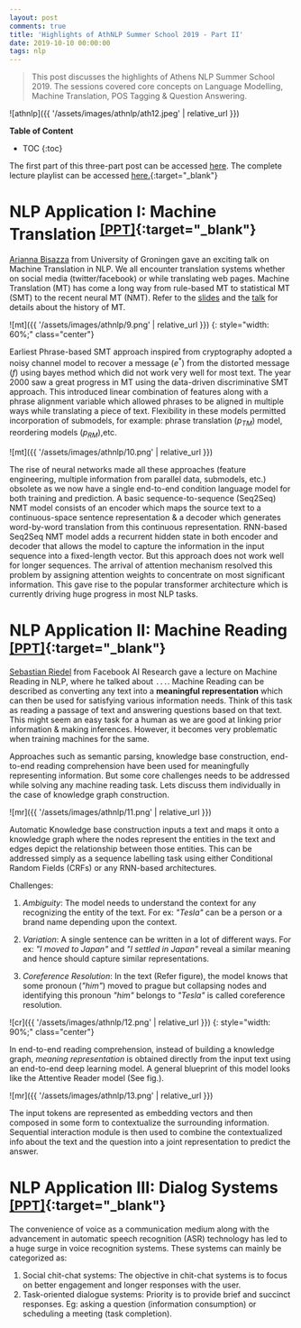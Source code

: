 ```yaml
---
layout: post
comments: true
title: 'Highlights of AthNLP Summer School 2019 - Part II'
date: 2019-10-10 00:00:00
tags: nlp
---
```

> This post discusses the highlights of Athens NLP Summer School 2019. The sessions covered core concepts on Language Modelling, Machine Translation, POS Tagging & Question Answering.

<!--more-->

![athnlp]({{ '/assets/images/athnlp/ath12.jpeg' | relative_url }})
<!-- {: style="width: 90%;" class="center"} -->

<!--more-->

**Table of Content**
* TOC
{:toc}

The first part of this three-part post can be accessed [here](/2019/10/10/AthNLP.html). The complete lecture playlist can be accessed [here.](https://www.youtube.com/playlist?list=PLSWgH7JB2-1G2h8wj-ecK8FfpX72Z80_B){:target="_blank"}

# NLP Application I: Machine Translation <sup>[\[PPT\]](https://github.com/athnlp/athnlp-labs/blob/master/slides/AthensNLP-MT-23Sept2019-ABisazza.pdf){:target="_blank"}</sup>

[Arianna Bisazza](http://www.cs.rug.nl/~bisazza/) from University of Groningen gave an exciting talk on Machine Translation in NLP. We all encounter translation systems whether on social media (twitter/facebook) or while translating web pages. Machine Translation (MT) has come a long way from rule-based MT to statistical MT (SMT) to the recent neural MT (NMT). Refer to the [slides]() and the [talk](https://youtu.be/asa9yme-lO8) for details about the history of MT.

![mt]({{ '/assets/images/athnlp/9.png' | relative_url }})
{: style="width: 60%;" class="center"}

Earliest Phrase-based SMT approach inspired from cryptography adopted a noisy channel model to recover a message ($e^*$) from the distorted message ($f$) using bayes method which did not work very well for most text. The year 2000 saw a great progress in MT using the data-driven discriminative SMT approach. This introduced linear combination of features along with a phrase alignment variable which allowed phrases to be aligned in multiple ways while translating a piece of text. Flexibility in these models permitted incorporation of submodels, for example: phrase translation ($p_{TM}$) model, reordering models ($p_{RM}$),etc.

![mt]({{ '/assets/images/athnlp/10.png' | relative_url }})
<!-- {: style="width: 80%;" class="center"} -->

The rise of neural networks made all these approaches (feature engineering, multiple information from parallel data, submodels, etc.) obsolete as we now have a single end-to-end condition language model for both training and prediction. A basic sequence-to-sequence (Seq2Seq) NMT model consists of an encoder which maps the source text to a continuous-space sentence representation & a decoder which generates word-by-word translation from this continuous representation. RNN-based Seq2Seq NMT model adds a recurrent hidden state in both encoder and decoder that allows the model to capture the information in the input sequence into a fixed-length vector. But this approach does not work well for longer sequences. The arrival of attention mechanism resolved this problem by assigning attention weights to concentrate on most significant information. This gave rise to the popular transformer architecture which is currently driving huge progress in most NLP tasks.

# NLP Application II: Machine Reading <sup>[\[PPT\]](https://github.com/athnlp/athnlp-labs/blob/master/slides/Riedel_Machine%20Reading%20Tutorial%20at%20AthensNLP%20Summer%20School.pdf){:target="_blank"}</sup>

[Sebastian Riedel](http://www.riedelcastro.org/) from Facebook AI Research gave a lecture on Machine Reading in NLP, where he talked about `...`. Machine Reading can be described as converting any text into a **meaningful representation** which can then be used for satisfying various information needs. Think of this task as reading a passage of text and answering questions based on that text. This might seem an easy task for a human as we are good at linking prior information & making inferences. However, it becomes very problematic when training machines for the same. 

Approaches such as semantic parsing, knowledge base construction, end-to-end reading comprehension have been used for meaningfully representing information. But some core challenges needs to be addressed while solving any machine reading task. Lets discuss them individually in the case of knowledge graph construction.

![mr]({{ '/assets/images/athnlp/11.png' | relative_url }})
<!-- {: style="width: 80%;" class="center"} -->

Automatic Knowledge base construction inputs a text and maps it onto a knowledge graph where the nodes represent the entities in the text and edges depict the relationship between those entities. This can be addressed simply as a sequence labelling task using either Conditional Random Fields (CRFs) or any RNN-based architectures. 

Challenges:

1. *Ambiguity*: The model needs to understand the context for any recognizing the entity of the text. For ex: *"Tesla"* can be a person or a brand name depending upon the context. 
<!-- Linear chain CRF models conditioned on RNNs can be used to learn functions and predict labels based on the context. -->

2. *Variation*: A single sentence can be written in a lot of different ways. For ex: *"I moved to Japan"* and *"I settled in Japan"* reveal a similar meaning and hence should capture similar representations. 

3. *Coreference Resolution*: In the text (Refer figure), the model knows that some pronoun (*"him"*) moved to prague but collapsing nodes and identifying this pronoun *"him"* belongs to *"Tesla"* is called coreference resolution.

![cr]({{ '/assets/images/athnlp/12.png' | relative_url }})
{: style="width: 90%;" class="center"}

In end-to-end reading comprehension, instead of building a knowledge graph, *meaning representation* is obtained directly from the input text using an end-to-end deep learning model. A general blueprint of this model looks like the Attentive Reader model (See fig.). 

![mr]({{ '/assets/images/athnlp/13.png' | relative_url }})
<!-- {: style="width: 80%;" class="center"} -->

The input tokens are represented as embedding vectors and then composed in some form to contextualize the surrounding information. Sequential interaction module is then used to combine the contextualized info about the text and the question into a joint representation to predict the answer.

# NLP Application III: Dialog Systems <sup>[\[PPT\]](https://github.com/athnlp/athnlp-labs/blob/master/slides/DialogueSystem_VivianChen.pdf){:target="_blank"}</sup>

The convenience of voice as a communication medium along with the advancement in automatic speech recognition (ASR) technology has led to a huge surge in voice recognition systems. These systems can mainly be categorized as:

1. Social chit-chat systems: The objective in chit-chat systems is to focus on better engagement and longer responses with the user.
2. Task-oriented dialogue systems: Priority is to provide brief and succinct responses. Eg: asking a question (information consumption) or scheduling a meeting (task completion).
